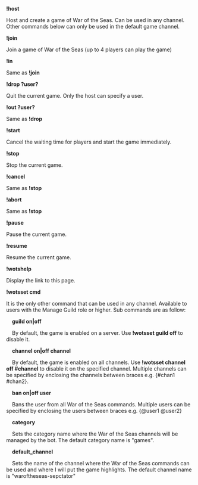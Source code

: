 **!host**

Host and create a game of War of the Seas. Can be used in any channel. Other commands below can only be used in the default game channel.

**!join**

Join a game of War of the Seas (up to 4 players can play the game)

**!in**

Same as **!join**

**!drop ?user?**

Quit the current game. Only the host can specify a user.

**!out ?user?**

Same as **!drop**

**!start**

Cancel the waiting time for players and start the game immediately.

**!stop**

Stop the current game.

**!cancel**

Same as **!stop**

**!abort**

Same as **!stop**

**!pause**

Pause the current game.

**!resume**

Resume the current game.

**!wotshelp**

Display the link to this page.

**!wotsset cmd**

It is the only other command that can be used in any channel. Available to users with the Manage Guild role or higher. Sub commands are as follow:

&nbsp;&nbsp;&nbsp;&nbsp;**guild on|off**

&nbsp;&nbsp;&nbsp;&nbsp;By default, the game is enabled on a server. Use **!wotsset guild off** to disable it.
     
&nbsp;&nbsp;&nbsp;&nbsp;**channel on|off channel**

&nbsp;&nbsp;&nbsp;&nbsp;By default, the game is enabled on all channels. Use **!wotsset channel off #channel** to disable it on the specified channel. Multiple channels can be specified by enclosing the channels between braces e.g. {#chan1 #chan2}.
     
&nbsp;&nbsp;&nbsp;&nbsp;**ban on|off user**

&nbsp;&nbsp;&nbsp;&nbsp;Bans the user from all War of the Seas commands. Multiple users can be specified by enclosing the users between braces e.g. {@user1 @user2}
     
&nbsp;&nbsp;&nbsp;&nbsp;**category**

&nbsp;&nbsp;&nbsp;&nbsp;Sets the category name where the War of the Seas channels will be managed by the bot. The default category name is "games".
     
&nbsp;&nbsp;&nbsp;&nbsp;**default_channel**
     
&nbsp;&nbsp;&nbsp;&nbsp;Sets the name of the channel where the War of the Seas commands can be used and where I will put the game highlights. The default channel name is "waroftheseas-sepctator"
